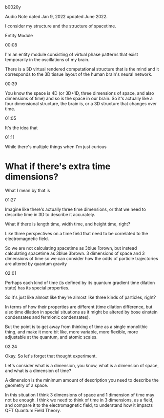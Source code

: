 b0020y

Audio Note dated Jan 9, 2022 updated June 2022.

I consider my structure and the structure of spacetime.

Entity Module

00:08

I'm an entity module consisting of virtual phase patterns that exist temporarily in the oscillations of my brain.

There is a 3D virtual rendered computational structure that is the mind and it corresponds to the 3D tissue layout of the human brain's neural network. 

00:39

You know the space is 4D (or 3D+1D, three dimensions of space, and also dimensions of time) and so is the space in our brain. So it's actually like a four dimensional structure, the brain is, or a 3D structure that changes over time.

01:05

It's the idea that

01:11

While there's multiple things when I'm just curious 

# What if there's extra time dimensions?

What I mean by that is 

01:27

Imagine like there's actually three time dimensions, or that we need to describe time in 3D to describe it accurately.

What if there is length time, width time, and height time, right?

Like three perspectives on a time field that need to be correlated to the electromagnetic field.

So we are not calculating spacetime as 3blue 1brown, but instead calculating spacetime as 3blue 3brown. 3 dimensions of space and 3 dimensions of time so we can consider how the odds of particle trajectories are altered by quantum gravity

02:01

Perhaps each kind of time (is defined by its quantum gradient time dilation state) has its special properties.

So it's just like almost like they're almost like three kinds of particles, right?

In terms of how their properties are different (time dilation difference, but also time dilation in special situations as it might be altered by bose einstein condensates and fermionic condensates).

But the point is to get away from thinking of time as a single monolithic thing, and make it more bit like, more variable, more flexible, more adjustable at the quantum, and atomic scales.

02:24

Okay. So let's forget that thought experiment.

Let's consider what is a dimension, you know, what is a dimension of space, and what is a dimension of time?

A dimension is the minimum amount of description you need to describe the geometry of a space.

In this situation I think 3 dimensions of space and 1 dimension of time may not be enough. I think we need to think of time in 3 dimensions, as a field, and compare it to the electromagnetic field, to understand how it impacts QFT Quantum Field Theory.

